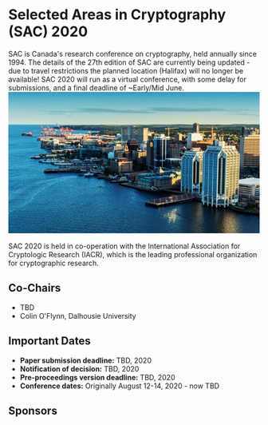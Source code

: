 # Selected Areas in Cryptography (SAC) 2020

SAC is Canada's research conference on cryptography, held annually since 1994. The details of the 27th edition of SAC are currently being updated - due to travel restrictions the planned location (Halifax) will no longer be available! SAC 2020 will run as a virtual conference, with some delay for submissions, and a final deadline of ~Early/Mid June.
![](images/halifax1.jpg)

SAC 2020 is held in co-operation with the International Association for Cryptologic Research (IACR), which is the leading professional organization for cryptographic research.

## Co-Chairs

* TBD
* Colin O'Flynn, Dalhousie University

## Important Dates

* **Paper submission deadline:**   TBD, 2020
* **Notification of decision:**   TBD, 2020
* **Pre-proceedings version deadline:**  TBD, 2020
* **Conference dates:**   Originally August 12-14, 2020 - now TBD

## Sponsors
